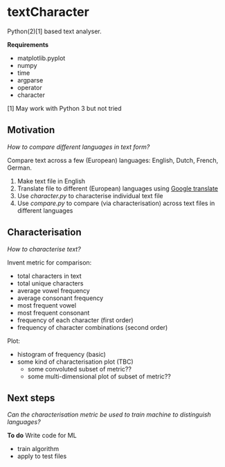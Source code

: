 # textCharacter
Python(2)[1] based text analyser.

**Requirements**
* matplotlib.pyplot
* numpy
* time
* argparse
* operator
* character

[1] May work with Python 3 but not tried

## Motivation
*How to compare different languages in text form?*

Compare text across a few (European) languages: English, Dutch, French, German.

1. Make text file in English
2. Translate file to different (European) languages using [Google translate](https://translate.google.co.uk)
3. Use *character.py* to characterise individual text file
4. Use *compare.py* to compare (via characterisation) across text files in different languages

## Characterisation
*How to characterise text?*

Invent metric for comparison:
* total characters in text
* total unique characters
* average vowel frequency
* average consonant frequency
* most frequent vowel
* most frequent consonant
* frequency of each character (first order)
* frequency of character combinations (second order)

Plot:
* histogram of frequency (basic)
* some kind of characterisation plot (TBC)
    * some convoluted subset of metric??
    * some multi-dimensional plot of subset of metric??

## Next steps
*Can the characterisation metric be used to train machine to distinguish languages?*

**To do**
Write code for ML
* train algorithm
* apply to test files
